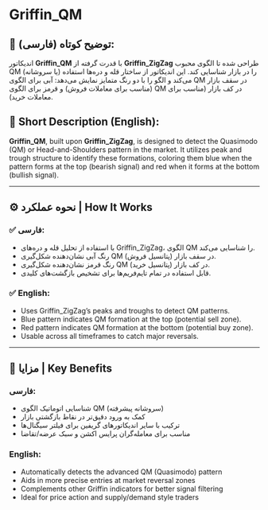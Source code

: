 
# Griffin_QM

## 📌 توضیح کوتاه (فارسی):
اندیکاتور **Griffin_QM** با قدرت گرفته از **Griffin_ZigZag** طراحی شده تا الگوی محبوب QM (یا سروشانه) را در بازار شناسایی کند. این اندیکاتور از ساختار قله و دره‌ها استفاده می‌کند و الگو را با دو رنگ متمایز نمایش می‌دهد: آبی برای الگوی QM در سقف بازار (مناسب برای معاملات فروش) و قرمز برای الگوی QM در کف بازار (مناسب برای معاملات خرید).

## 📌 Short Description (English):
**Griffin_QM**, built upon **Griffin_ZigZag**, is designed to detect the Quasimodo (QM) or Head-and-Shoulders pattern in the market. It utilizes peak and trough structure to identify these formations, coloring them blue when the pattern forms at the top (bearish signal) and red when it forms at the bottom (bullish signal).

---

## ⚙️ نحوه عملکرد | How It Works

### ✅ فارسی:
- با استفاده از تحلیل قله و دره‌های Griffin_ZigZag، الگوی QM را شناسایی می‌کند.
- رنگ آبی نشان‌دهنده شکل‌گیری QM در سقف بازار (پتانسیل فروش).
- رنگ قرمز نشان‌دهنده شکل‌گیری QM در کف بازار (پتانسیل خرید).
- قابل استفاده در تمام تایم‌فریم‌ها برای تشخیص بازگشت‌های کلیدی.

### ✅ English:
- Uses Griffin_ZigZag’s peaks and troughs to detect QM patterns.
- Blue pattern indicates QM formation at the top (potential sell zone).
- Red pattern indicates QM formation at the bottom (potential buy zone).
- Usable across all timeframes to catch major reversals.

---

## 🌟 مزایا | Key Benefits

### فارسی:
- شناسایی اتوماتیک الگوی QM (سروشانه پیشرفته)  
- کمک به ورود دقیق‌تر در نقاط بازگشتی بازار  
- ترکیب با سایر اندیکاتورهای گریفین برای فیلتر سیگنال‌ها  
- مناسب برای معامله‌گران پرایس اکشن و سبک عرضه/تقاضا  

### English:
- Automatically detects the advanced QM (Quasimodo) pattern  
- Aids in more precise entries at market reversal zones  
- Complements other Griffin indicators for better signal filtering  
- Ideal for price action and supply/demand style traders  
